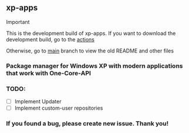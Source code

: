 ## xp-apps

> [!IMPORTANT]  
> This is the development build of xp-apps. 
> If you want to download the development build, go to the [actions](https://github.com/nixxoq/xp-apps/actions/runs)
>
> Otherwise, go to [main](https://github.com/nixxoq/xp-apps/tree/main) branch to view the old README and other files

<!-- A repository with applications that work with One-Core-API -->
### Package manager for Windows XP with modern applications that work with One-Core-API

### TODO:

- [ ] Implement Updater
- [ ] Implement custom-user repositories

### If you found a bug, please create new issue. Thank you!